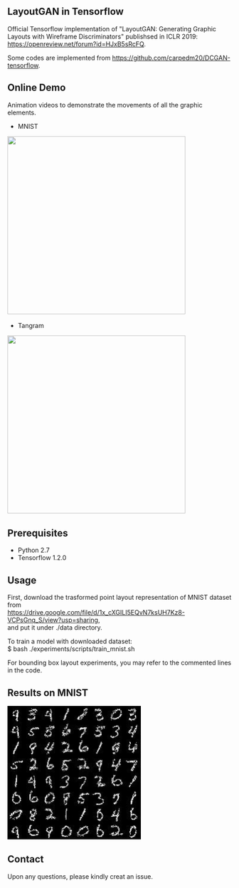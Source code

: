 ## LayoutGAN in Tensorflow

Official Tensorflow implementation of "LayoutGAN: Generating Graphic Layouts with Wireframe Discriminators" publishsed in ICLR 2019: 
https://openreview.net/forum?id=HJxB5sRcFQ. 

Some codes are implemented from https://github.com/carpedm20/DCGAN-tensorflow. 

## Online Demo
Animation videos to demonstrate the movements of all the graphic elements. 
- MNIST 
<img src="demo/MNIST.gif" width="400" height="400"> 

- Tangram 
<img src="demo/Tangram.gif" width="400" height="400">

## Prerequisites

- Python 2.7
- Tensorflow 1.2.0


## Usage

First, download the trasformed point layout representation of MNIST dataset from  \
https://drive.google.com/file/d/1x_cXGILI5EQvN7ksUH7Kz8-VCPsGnq_S/view?usp=sharing, \
and put it under ./data directory.

To train a model with downloaded dataset: \
$ bash ./experiments/scripts/train_mnist.sh

For bounding box layout experiments, you may refer to the commented lines in the code.


## Results on MNIST
<img src="demo/MNIST.jpg" width="300" height="300">


## Contact
Upon any questions, please kindly creat an issue.

